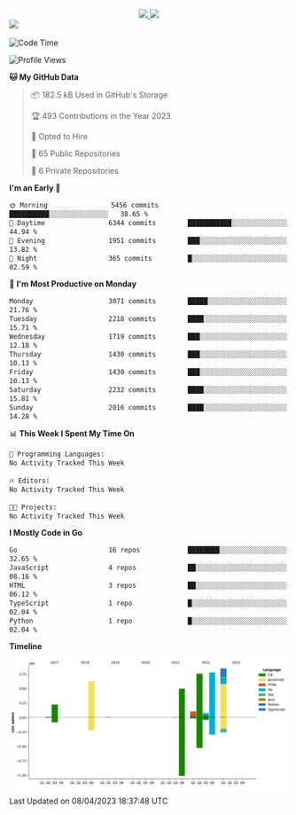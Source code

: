 <div align="center">
  <a href="https://github.com/arielsrv">
    <img height="180em" src="https://github-readme-stats.vercel.app/api?username=arielsrv&show_icons=true&theme=radical&include_all_commits=true&count_private=true"/>
    <img height="180em" src="https://github-readme-stats.vercel.app/api/top-langs/?username=arielsrv&layout=compact&langs_count=10&theme=radical"/>
 </a>
</div>

<div>
  <a href="https://www.linkedin.com/in/arielpineiro/" target="_blank">
    <img src="https://img.shields.io/badge/-LinkedIn-%230077B5?style=for-the-badge&logo=linkedin&logoColor=white" target="_blank">
  </a>
</div>

<!--START_SECTION:waka-->
![Code Time](http://img.shields.io/badge/Code%20Time-0%20secs-blue)

![Profile Views](http://img.shields.io/badge/Profile%20Views-0-blue)

**🐱 My GitHub Data** 

> 📦 182.5 kB Used in GitHub's Storage 
 > 
> 🏆 493 Contributions in the Year 2023
 > 
> 💼 Opted to Hire
 > 
> 📜 65 Public Repositories 
 > 
> 🔑 6 Private Repositories 
 > 
**I'm an Early 🐤** 

```text
🌞 Morning                5456 commits        ██████████░░░░░░░░░░░░░░░   38.65 % 
🌆 Daytime                6344 commits        ███████████░░░░░░░░░░░░░░   44.94 % 
🌃 Evening                1951 commits        ███░░░░░░░░░░░░░░░░░░░░░░   13.82 % 
🌙 Night                  365 commits         █░░░░░░░░░░░░░░░░░░░░░░░░   02.59 % 
```
📅 **I'm Most Productive on Monday** 

```text
Monday                   3071 commits        █████░░░░░░░░░░░░░░░░░░░░   21.76 % 
Tuesday                  2218 commits        ████░░░░░░░░░░░░░░░░░░░░░   15.71 % 
Wednesday                1719 commits        ███░░░░░░░░░░░░░░░░░░░░░░   12.18 % 
Thursday                 1430 commits        ███░░░░░░░░░░░░░░░░░░░░░░   10.13 % 
Friday                   1430 commits        ███░░░░░░░░░░░░░░░░░░░░░░   10.13 % 
Saturday                 2232 commits        ████░░░░░░░░░░░░░░░░░░░░░   15.81 % 
Sunday                   2016 commits        ████░░░░░░░░░░░░░░░░░░░░░   14.28 % 
```


📊 **This Week I Spent My Time On** 

```text
💬 Programming Languages: 
No Activity Tracked This Week

🔥 Editors: 
No Activity Tracked This Week

🐱‍💻 Projects: 
No Activity Tracked This Week
```

**I Mostly Code in Go** 

```text
Go                       16 repos            ████████░░░░░░░░░░░░░░░░░   32.65 % 
JavaScript               4 repos             ██░░░░░░░░░░░░░░░░░░░░░░░   08.16 % 
HTML                     3 repos             ██░░░░░░░░░░░░░░░░░░░░░░░   06.12 % 
TypeScript               1 repo              █░░░░░░░░░░░░░░░░░░░░░░░░   02.04 % 
Python                   1 repo              █░░░░░░░░░░░░░░░░░░░░░░░░   02.04 % 
```



**Timeline**

![Lines of Code chart](https://raw.githubusercontent.com/arielsrv/arielsrv/main/assets/bar_graph.png)


 Last Updated on 08/04/2023 18:37:48 UTC
<!--END_SECTION:waka-->
